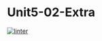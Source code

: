 # Unit5-02-Extra
[![linter](https://github.com/Abdullah-Al-Rashid/Unit5-02-Extra/workflows/linter/badge.svg)](https://github.com/marketplace/actions/super-linter)       
